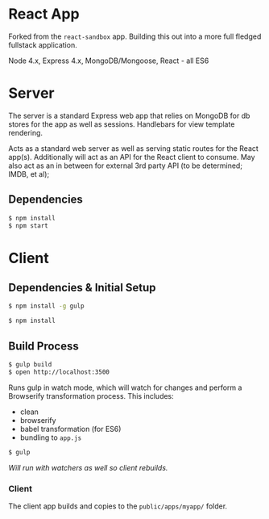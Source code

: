 # React App

Forked from the `react-sandbox` app.  Building this out into a more full fledged
fullstack application.

Node 4.x, Express 4.x, MongoDB/Mongoose, React - all ES6

# Server

The server is a standard Express web app that relies on MongoDB for db stores for
the app as well as sessions.  Handlebars for view template rendering.

Acts as a standard web server as well as serving static routes for the React app(s).
Additionally will act as an API for the React client to consume.  May also act as
an in between for external 3rd party API (to be determined; IMDB, et al);

## Dependencies

```bash
$ npm install
$ npm start
```

# Client

## Dependencies & Initial Setup

```bash
$ npm install -g gulp
```

```bash
$ npm install
```

## Build Process

```bash
$ gulp build
$ open http://localhost:3500
```

Runs gulp in watch mode, which will watch for changes and perform a Browserify
transformation process.  This includes:

 * clean
 * browserify
 * babel transformation (for ES6)
 * bundling to `app.js`

```bash
$ gulp
```

_Will run with watchers as well so client rebuilds._

### Client

The client app builds and copies to the `public/apps/myapp/` folder.
